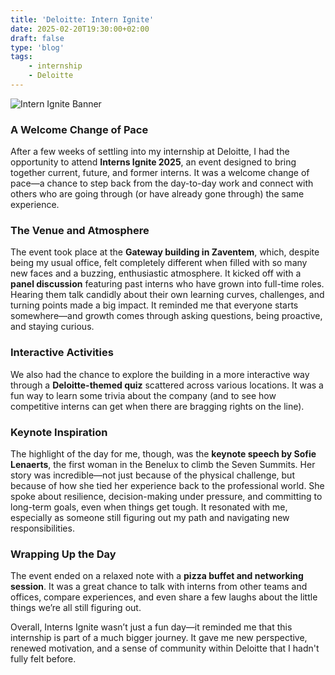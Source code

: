 ```yaml
---
title: 'Deloitte: Intern Ignite'
date: 2025-02-20T19:30:00+02:00
draft: false
type: 'blog'
tags:
    - internship
    - Deloitte
---
```


![Intern Ignite Banner](https://media.deloitte.com/is/image/deloitte/sg-about-deloitte-ignite-2021-banner)

### A Welcome Change of Pace

After a few weeks of settling into my internship at Deloitte, I had the opportunity to attend **Interns Ignite 2025**, an event designed to bring together current, future, and former interns. It was a welcome change of pace—a chance to step back from the day-to-day work and connect with others who are going through (or have already gone through) the same experience.

### The Venue and Atmosphere

The event took place at the **Gateway building in Zaventem**, which, despite being my usual office, felt completely different when filled with so many new faces and a buzzing, enthusiastic atmosphere. It kicked off with a **panel discussion** featuring past interns who have grown into full-time roles. Hearing them talk candidly about their own learning curves, challenges, and turning points made a big impact. It reminded me that everyone starts somewhere—and growth comes through asking questions, being proactive, and staying curious.

### Interactive Activities

We also had the chance to explore the building in a more interactive way through a **Deloitte-themed quiz** scattered across various locations. It was a fun way to learn some trivia about the company (and to see how competitive interns can get when there are bragging rights on the line).

### Keynote Inspiration

The highlight of the day for me, though, was the **keynote speech by Sofie Lenaerts**, the first woman in the Benelux to climb the Seven Summits. Her story was incredible—not just because of the physical challenge, but because of how she tied her experience back to the professional world. She spoke about resilience, decision-making under pressure, and committing to long-term goals, even when things get tough. It resonated with me, especially as someone still figuring out my path and navigating new responsibilities.

### Wrapping Up the Day

The event ended on a relaxed note with a **pizza buffet and networking session**. It was a great chance to talk with interns from other teams and offices, compare experiences, and even share a few laughs about the little things we’re all still figuring out.

Overall, Interns Ignite wasn’t just a fun day—it reminded me that this internship is part of a much bigger journey. It gave me new perspective, renewed motivation, and a sense of community within Deloitte that I hadn't fully felt before.
